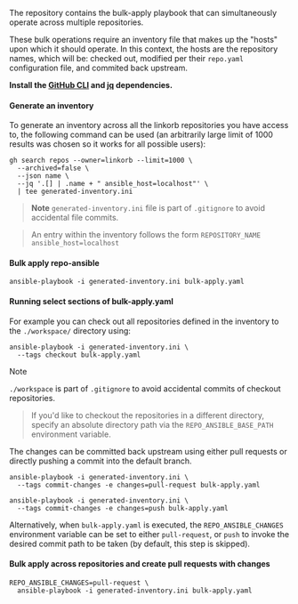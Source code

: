 
The repository contains the bulk-apply playbook that can simultaneously operate across multiple repositories.

These bulk operations require an inventory file that makes up the "hosts" upon which it should operate. In this
context, the hosts are the repository names, which will be: checked out, modified per
their `repo.yaml` configuration file, and commited back upstream.

**Install the [GitHub CLI](https://cli.github.com/) and [jq](https://jqlang.github.io/jq/) dependencies.**

#### Generate an inventory

To generate an inventory across all the linkorb repositories you have access to, the following command can be
used (an arbitrarily large limit of 1000 results was chosen so it works for all possible users):

```shell
gh search repos --owner=linkorb --limit=1000 \
  --archived=false \
  --json name \
  --jq '.[] | .name + " ansible_host=localhost"' \
  | tee generated-inventory.ini
```

> **Note** `generated-inventory.ini` file is part of `.gitignore` to avoid accidental file commits.

> An entry within the inventory follows the form `REPOSITORY_NAME ansible_host=localhost`


#### Bulk apply repo-ansible


```shell
ansible-playbook -i generated-inventory.ini bulk-apply.yaml
```

#### Running select sections of bulk-apply.yaml

For example you can check out all repositories defined in the inventory to the `./workspace/` directory using:

```shell
ansible-playbook -i generated-inventory.ini \
  --tags checkout bulk-apply.yaml
```

> [!NOTE]
> `./workspace` is part of `.gitignore` to avoid accidental commits of checkout repositories.

> If you'd like to checkout the repositories in a different directory, specify an absolute directory path via the
> `REPO_ANSIBLE_BASE_PATH` environment variable.

The changes can be committed back upstream using either pull requests or directly pushing a commit into the
default branch.

```shell
ansible-playbook -i generated-inventory.ini \
  --tags commit-changes -e changes=pull-request bulk-apply.yaml
```

```shell
ansible-playbook -i generated-inventory.ini \
  --tags commit-changes -e changes=push bulk-apply.yaml
```

Alternatively, when `bulk-apply.yaml` is executed, the `REPO_ANSIBLE_CHANGES` environment variable can be set to
either `pull-request`, or `push` to invoke the desired commit path to be taken (by default, this step is skipped).

#### Bulk apply across repositories and create pull requests with changes

```shell
REPO_ANSIBLE_CHANGES=pull-request \
  ansible-playbook -i generated-inventory.ini bulk-apply.yaml
```
